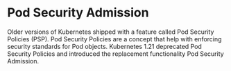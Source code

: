 # Pod Security Admission 

Older versions of Kubernetes shipped with a feature called Pod Security Policies (PSP). Pod Security Policies are a concept that help with enforcing security standards for Pod objects. Kubernetes 1.21 deprecated Pod Security Policies and introduced the replacement functionality Pod Security Admission. 